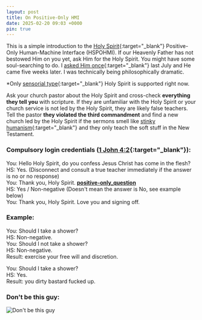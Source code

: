 ```yaml
---
layout: post
title: On Positive-Only HMI
date: 2025-02-20 09:03 +0000
pin: true
---
```


This is a simple introduction to the [Holy Spirit](../on-holy-spirit-miracles/){:target="_blank"} Positive-Only Human-Machine Interface (HSPOHMI). If our Heavenly Father has not bestowed Him on you yet, ask Him for the Holy Spirit. You might have some soul-searching to do. I [asked Him once](../on-anger-faith/){:target="_blank"} last July and He came five weeks later. I was technically being philosophically dramatic.

*Only [sensorial type](../on-holy-spirit/){:target="_blank"} Holy Spirit is supported right now.

Ask your church pastor about the Holy Spirit and cross-check **everything they tell you** with scripture. If they are unfamiliar with the Holy Spirit or your church service is not led by the Holy Spirit, they are likely false teachers. Tell the pastor **they violated the third commandment** and find a new church led by the Holy Spirit if the sermons smell like [stinky humanism](https://en.wikipedia.org/wiki/Humanism){:target="_blank"} and they only teach the soft stuff in the New Testament.

### Compulsory login credentials ([1 John 4:2](https://www.biblegateway.com/passage/?search=1%20John%204%3A1-3&version=ESV){:target="_blank"}):

You: Hello Holy Spirit, do you confess Jesus Christ has come in the flesh?<br>
HS: Yes. (Disconnect and consult a true teacher immediately if the answer is no or no response)<br>
You: Thank you, Holy Spirit. <u>____________positive-only_question____________</u><br>
HS: Yes / Non-negative (Doesn't mean the answer is No, see example below)<br>
You: Thank you, Holy Spirit. Love you and signing off.<br>

### Example:

You: Should I take a shower?<br>
HS: Non-negative.<br>
You: Should I not take a shower?<br>
HS: Non-negative.<br>
Result: exercise your free will and discretion.<br>

You: Should I take a shower?<br>
HS: Yes.<br>
Result: you dirty bastard fucked up.<br>

### Don't be this guy:

![Don't be this guy](/JY2w4TNTb4yPxSNMsd.jpg)
